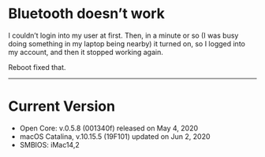 # Bluetooth doesn’t work

I couldn’t login into my user at first. Then, in a minute or so (I was busy doing something in my laptop being nearby) it turned on, so I logged into my account, and then it stopped working again.

Reboot fixed that.


---

# Current Version

- Open Core: v.0.5.8 (001340f) released on May 4, 2020
- macOS Catalina, v.10.15.5 (19F101) updated on Jun 2, 2020
- SMBIOS: iMac14,2
